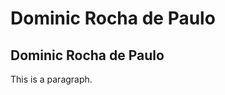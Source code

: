  <!DOCTYPE html>
<html>
<head>
<title>Currículo</title>
</head>
<body>

<h1>Dominic Rocha de Paulo</h1>
<h2>Dominic Rocha de Paulo</h2>
<p>This is a paragraph.</p>

</body>
</html> 
